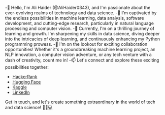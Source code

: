 -👋 Hello, I'm Ali Haider (@AliHaider0343), and I'm passionate about the ever-evolving realms of technology and data science.
-👀 I'm captivated by the endless possibilities in machine learning, data analysis, software development, and cutting-edge research, particularly in natural language processing and computer vision.
-🌱 Currently, I'm on a thrilling journey of learning and growth. I'm sharpening my skills in data science, diving deeper into the intricacies of deep learning, and continuously enhancing my Python programming prowess.
-💞️ I'm on the lookout for exciting collaboration opportunities! Whether it's a groundbreaking machine learning project, an NLP innovation, a computer vision adventure, or any tech venture with a dash of creativity, count me in!
-📫 Let's connect and explore these exciting possibilities together:
    
- [HackerRank](https://www.hackerrank.com/alihaider_ah1510)
- [Hugging Face](https://huggingface.co/AliHaider0343)
- [Kaggle](https://www.kaggle.com/ali1510)
- [LinkedIn](https://www.linkedin.com/in/ali-haider-53820826b)
    
Get in touch, and let's create something extraordinary in the world of tech and data science! 🚀🔬💻

